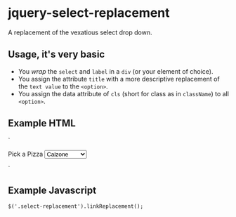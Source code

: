 # jquery-select-replacement

A replacement of the vexatious select drop down.

## Usage, it's very basic

- You _wrap_ the `select` and `label` in a `div` (or your element of choice).
- You assign the attribute `title` with a more descriptive replacement of the `text value` to the `<option>`.
- You assign the data attribute of `cls` (short for class as in `className`) to all `<option>`.

## Example HTML

`<div class="select-replacement">
    <label for="pizza">Pick a Pizza</label>
    <select id="pizza">
        <option title="I want a Calzone" data-cls="closed-pizza">Calzone</option>
        <option title="I want a Buzzola" data-cls="thin-pizza">Buzzola</option>
        <option title="I want a Margerita" data-cls="thin-pizza">Margerita</option>
        <option title="I am hungry!" data-cls="big-pizza">Pan Pizza</option>
        <option title="Sod this, I'm going to Pizza Hut!" data-cls="pizza-hut">Meat Lovers</option>
    </select>
</div>`

## Example Javascript

`$('.select-replacement').linkReplacement();`